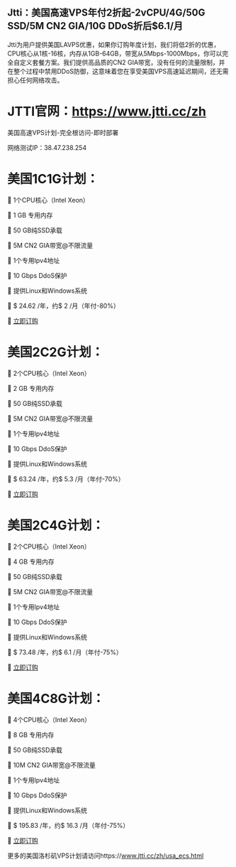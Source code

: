 ## Jtti：美国高速VPS年付2折起-2vCPU/4G/50G SSD/5M CN2 GIA/10G DDoS折后$6.1/月

Jtti为用户提供美国LAVPS优惠，如果你订购年度计划，我们将低2折的优惠，CPU核心从1核-16核，内存从1GB-64GB，带宽从5Mbps-1000Mbps，你可以完全自定义套餐方案。我们提供高品质的CN2  GIA带宽，没有任何的流量限制，并在整个过程中禁用DDoS防御，这意味着您在享受美国VPS高速延迟期间，还无需担心任何网络攻击。

# JTTI官网：https://www.jtti.cc/zh

美国高速VPS计划-完全根访问-即时部署

网络测试IP：38.47.238.254

# 美国1C1G计划：

 	1个CPU核心（Intel  Xeon）

 	1  GB 专用内存

 	50  GB纯SSD承载

 	5M  CN2  GIA带宽@不限流量

 	1个专用Ipv4地址

 	10  Gbps  DdoS保护

	提供Linux和Windows系统

 	$  24.62 /年，约$  2 /月（年付-80%）

 	[立即订购]( https://www.jtti.cc/zh/usa_ecs.html)


# 美国2C2G计划：

 	2个CPU核心（Intel  Xeon）

 	2  GB 专用内存

 	50  GB纯SSD承载

 	5M  CN2  GIA带宽@不限流量

 	1个专用Ipv4地址

 	10  Gbps  DdoS保护

	提供Linux和Windows系统

 	$  63.24 /年，约$  5.3 /月（年付-70%）

 	[立即订购]( https://www.jtti.cc/zh/usa_ecs.html)


# 美国2C4G计划：

 	2个CPU核心（Intel  Xeon）

 	4  GB 专用内存

 	50  GB纯SSD承载

 	5M  CN2  GIA带宽@不限流量

 	1个专用Ipv4地址

 	10  Gbps  DdoS保护

	提供Linux和Windows系统

 	$  73.48 /年，约$  6.1 /月（年付-75%）

 	[立即订购]( https://www.jtti.cc/zh/usa_ecs.html)

# 美国4C8G计划：

 	4个CPU核心（Intel  Xeon）

 	8  GB 专用内存

 	50  GB纯SSD承载

 	10M  CN2  GIA带宽@不限流量

 	1个专用Ipv4地址

 	10  Gbps  DdoS保护

	提供Linux和Windows系统

 	$  195.83 /年，约$  16.3 /月（年付-75%）

 	[立即订购]( https://www.jtti.cc/zh/usa_ecs.html)

更多的美国洛杉矶VPS计划请访问https://www.jtti.cc/zh/usa_ecs.html

